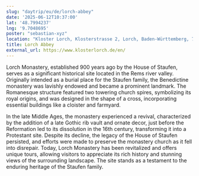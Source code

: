 ```yaml
---
slug: "daytrip/eu/de/lorch-abbey"
date: '2025-06-12T10:37:00'
lat: '48.7994237'
lng: '9.7048695'
poster: "sebastian-xyz"
location: "Kloster Lorch, Klosterstrasse 2, Lorch, Baden-Württemberg, 73547, Deutschland"
title: Lorch Abbey
external_url: https://www.klosterlorch.de/en/
---
```

Lorch Monastery, established 900 years ago by the House of Staufen, serves as a significant historical site located in the Rems river valley. Originally intended as a burial place for the Staufen family, the Benedictine monastery was lavishly endowed and became a prominent landmark. The Romanesque structure featured two towering church spires, symbolizing its royal origins, and was designed in the shape of a cross, incorporating essential buildings like a cloister and farmyard. 

In the late Middle Ages, the monastery experienced a revival, characterized by the addition of a late Gothic rib vault and ornate decor, just before the Reformation led to its dissolution in the 16th century, transforming it into a Protestant site. Despite its decline, the legacy of the House of Staufen persisted, and efforts were made to preserve the monastery church as it fell into disrepair. Today, Lorch Monastery has been revitalized and offers unique tours, allowing visitors to appreciate its rich history and stunning views of the surrounding landscape. The site stands as a testament to the enduring heritage of the Staufen family.